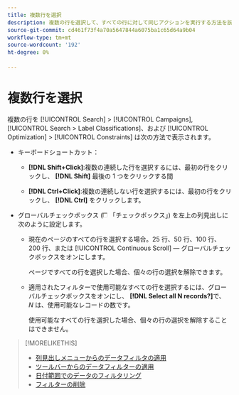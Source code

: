 ```yaml
---
title: 複数行を選択
description: 複数の行を選択して、すべての行に対して同じアクションを実行する方法を説明します。
source-git-commit: cd461f73f4a70a5647844a6075ba1c65d64a9b04
workflow-type: tm+mt
source-wordcount: '192'
ht-degree: 0%

---
```


# 複数行を選択

複数の行を [!UICONTROL Search] > [!UICONTROL Campaigns], [!UICONTROL Search > Label Classifications]、および [!UICONTROL Optimization] > [!UICONTROL Constraints] は次の方法で表示されます。

* キーボードショートカット：

   * **[!DNL Shift+Click]**:複数の連続した行を選択するには、最初の行をクリックし、 **[!DNL Shift]** 最後の 1 つをクリックする間

   * **[!DNL Ctrl+Click]**:複数の連続しない行を選択するには、最初の行をクリックし、 **[!DNL Ctrl]** をクリックします。

* グローバルチェックボックス (![チェックボックス](/help/search-social-commerce/assets/check-box.png) 「チェックボックス」) を左上の列見出しに次のように設定します。

   * 現在のページのすべての行を選択する場合。25 行、50 行、100 行、200 行、または [!UICONTROL Continuous Scroll]  — グローバルチェックボックスをオンにします。

      ページですべての行を選択した場合、個々の行の選択を解除できます。

   * 適用されたフィルターで使用可能なすべての行を選択するには、グローバルチェックボックスをオンにし、 **[!DNL Select all N records?]**&#x200B;で、 *N* は、使用可能なレコードの数です。

      使用可能なすべての行を選択した場合、個々の行の選択を解除することはできません。

>[!MORELIKETHIS]
>
>* [列見出しメニューからのデータフィルタの適用](../data-views/ad-hoc-settings/column-filter-apply-from-column-heading.md)
>* [ツールバーからのデータフィルターの適用](../data-views/ad-hoc-settings/column-filter-apply-from-toolbar.md)
>* [日付範囲でのデータのフィルタリング](../data-views/ad-hoc-settings/date-filter.md)
>* [フィルターの削除](../data-views/ad-hoc-settings/column-filter-remove.md)


